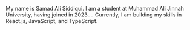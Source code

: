 My name is Samad Ali Siddiqui. I am a student at Muhammad Ali Jinnah University, having joined in 2023.... 
Currently, I am building my skills in React.js, JavaScript, and TypeScript.
   
